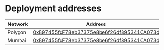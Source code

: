 # Deployment addresses


| Network          | Address                                                                           |
| ---------------- | --------------------------------------------------------------------------------- |
| Polygon          | [0xB97455fcF78eb37375e8be6f26df895341CA073d](https://polygonscan.com/address/0xB97455fcF78eb37375e8be6f26df895341CA073d)|
| Mumbai           | [0xB97455fcF78eb37375e8be6f26df895341CA073d](https://mumbai.polygonscan.com/address/0xB97455fcF78eb37375e8be6f26df895341CA073d)|